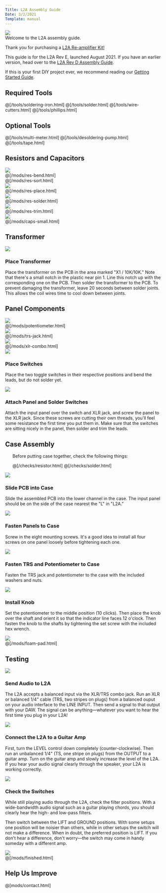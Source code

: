 ```yaml
---
Title: L2A Assembly Guide
Date: 3/2/2021
Template: manual
---
```


<div>
  <div class="step-image">
    <a href="https://www.diyrecordingequipment.com/products/l2a">
             <img src="https://cdn.shopify.com/s/files/1/0698/2265/products/L2ARevEThreeQuarter_medium.jpg?v=1626363591" />  	
    </a>
  </div>
  <div class="step-header">Welcome to the L2A assembly guide.</div>
  <div class="step-description">
      <p>Thank you for purchasing a <a href="https://www.diyrecordingequipment.com/products/l2a">L2A Re-amplifier Kit!</a></p>
      <p>This guide is for the L2A Rev E, launched August 2021. If you have an earlier version, head over to the <a href="https://www.diyrecordingequipment.com/pages/l2a-manual">L2A Rev D Assembly Guide</a>.</p>
      <p>If this is your first DIY project ever, we recommend reading our <a href="http://www.diyrecordingequipment.com/pages/getting-started">Getting Started Guide</a>.</p>
  </div>
</div>


<h2>Required Tools</h2>


@[/tools/soldering-iron.html]
@[/tools/solder.html]
@[/tools/wire-cutters.html]
@[/tools/phillips.html]

<h2>Optional Tools</h2>

@[/tools/multi-meter.html]
@[/tools/desoldering-pump.html]
@[/tools/tape.html]

<div id="assembly-guide-content">

<h2>Resistors and Capacitors</h2>

<div class="manual-step">
    <div class="step-image">
        <a href="%base_url%/assets/15ips/res-bend.jpg" target="_blank">
        <img src="%base_url%/assets/15ips/res-bend-600.jpg" />
        </a>
    </div>
    @[/mods/res-bend.html]
</div>

<div class="manual-step">
	@[/mods/res-sort.html]
</div>

<div class="manual-step">
    <div class="step-image">
        <a href="%base_url%/assets/l2a/res-place.jpg" target="_blank">
        <img src="%base_url%/assets/l2a/res-place-600.jpg" />
        </a>
    </div>
    @[/mods/res-place.html]
</div>

<div class="manual-step">
    <div class="step-image">
        <a href="%base_url%/assets/l2a/res-solder.jpg" target="_blank">
        <img src="%base_url%/assets/l2a/res-solder-600.jpg" />
        </a>
    </div>
    @[/mods/res-solder.html]
</div>

<div class="manual-step">
    <div class="step-image">
        <a href="%base_url%/assets/l2a/res-trim.jpg" target="_blank">
        <img src="%base_url%/assets/l2a/res-trim-600.jpg" />
        </a>
    </div>
    @[/mods/res-trim.html]
</div>

<div class="manual-step">
    <div class="step-image">
        <a href="%base_url%/assets/l2a/caps-small.jpg" target="_blank">
        <img src="%base_url%/assets/l2a/caps-small-600.jpg" />
        </a>
    </div>
    @[/mods/caps-small.html]
</div>

<h2>Transformer</h2>

<div class="manual-step">
    <div class="step-image">
        <a href="%base_url%/assets/l2a/trafo.jpg" target="_blank">
        <img src="%base_url%/assets/l2a/trafo-600.jpg" />
        </a>
    </div>
    <h3 class="step-header">Place Transformer</h3>
<div class="step-description">
        <p>Place the transformer on the PCB in the area marked "X1 / 10K/10K." Note that there's a small notch in the plastic near pin 1. Line this notch up with the corresponding one on the PCB. Then solder the transformer to the PCB. To prevent damaging the transformer, leave 20 seconds between solder joints. This allows the coil wires time to cool down between joints.</p>
</div>
</div>


<h2>Panel Components</h2>

<div class="manual-step">
    <div class="step-image">
        <a href="%base_url%/assets/l2a/pot.jpg" target="_blank">
        <img src="%base_url%/assets/l2a/pot-600.jpg" />
        </a>
    </div>
    @[/mods/potentiometer.html]
</div>

<div class="manual-step">
    <div class="step-image">
        <a href="%base_url%/assets/l2a/trs-jack.jpg" target="_blank">
        <img src="%base_url%/assets/l2a/trs-jack-600.jpg" />
        </a>
    </div>
    @[/mods/trs-jack.html]
</div>

<div class="manual-step">
    <div class="step-image">
        <a href="%base_url%/assets/l2a/combo.jpg" target="_blank">
        <img src="%base_url%/assets/l2a/combo-600.jpg" />
        </a>
    </div>
    @[/mods/xlr-combo.html]
</div>

<div class="manual-step">
    <div class="step-image">
        <a href="%base_url%/assets/l2a/switches.jpg" target="_blank">
        <img src="%base_url%/assets/l2a/switches-600.jpg" />
        </a>
    </div>
    <h3 class="step-header">Place Switches</h3>
<div class="step-description">
        <p>Place the two toggle switches in their respective positions and bend the leads, but do not solder yet.</p>
</div>
</div>

<div class="manual-step">
    <div class="step-image">
        <a href="%base_url%/assets/l2a/attach-panel.jpg" target="_blank">
        <img src="%base_url%/assets/l2a/attach-panel-600.jpg" />
        </a>
    </div>
    <h3 class="step-header">Attach Panel and Solder Switches</h3>
<div class="step-description">
        <p>Attach the input panel over the switch and XLR jack, and screw the panel to the XLR jack. Since these screws are cutting their own threads, you'll feel some resistance the first time you put them in. Make sure that the switches are sitting nicely in the panel, then solder and trim the leads.</p>
</div>
</div>

<h2>Case Assembly</h2>
<div class="manual-step">
<ul class="manual-checks">
<p>Before putting case together, check the following things:</p>
@[/checks/resistor.html] 
@[/checks/solder.html]
</ul>
</div>

<div class="manual-step">
    <div class="step-image">
        <a href="%base_url%/assets/l2a/slide-pcb.jpg" target="_blank">
        <img src="%base_url%/assets/l2a/slide-pcb-600.jpg" />
        </a>
    </div>
    <h3 class="step-header">Slide PCB into Case</h3>
<div class="step-description">
        <p>Slide the assembled PCB into the lower channel in the case. The input panel should be on the side of the case nearest the "L" in "L2A."</p>
</div>
</div>

<div class="manual-step">
    <div class="step-image">
        <a href="%base_url%/assets/l2a/fasten-panels.jpg" target="_blank">
        <img src="%base_url%/assets/l2a/fasten-panels-600.jpg" />
        </a>
    </div>
    <h3 class="step-header">Fasten Panels to Case</h3>
<div class="step-description">
        <p>Screw in the eight mounting screws. It's a good idea to install all four screws on one panel loosely before tightening each one.</p>
</div>
</div>

<div class="manual-step">
    <div class="step-image">
        <a href="%base_url%/assets/l2a/fasten-trs.jpg" target="_blank">
        <img src="%base_url%/assets/l2a/fasten-trs-600.jpg" />
        </a>
    </div>
    <h3 class="step-header">Fasten TRS and Potentiometer to Case</h3>
<div class="step-description">
        <p>Fasten the TRS jack and potentiometer to the case with the included washers and nuts.</p>
</div>
</div>

<div class="manual-step">
    <div class="step-image">
        <a href="%base_url%/assets/l2a/knob.jpg" target="_blank">
        <img src="%base_url%/assets/l2a/knob-600.jpg" />
        </a>
    </div>
    <h3 class="step-header">Install Knob</h3>
<div class="step-description">
        <p>Set the potentiometer to the middle position (10 clicks). Then place the knob over the shaft and orient it so that the indicator line faces 12 o'clock. Then fasten the knob to the shafts by tightening the set screw with the included hex wrench.</p>
</div>
</div>

<div class="manual-step">
    <div class="step-image">
        <a href="%base_url%/assets/l2a/foam.jpg" target="_blank">
        <img src="%base_url%/assets/l2a/foam-600.jpg" />
        </a>
    </div>
    @[/mods/foam-pad.html]
</div>


<h2>Testing</h2>

<div class="manual-step">
    <div class="step-image">
        <a href="%base_url%/assets/l2a/send-audio.jpg" target="_blank">
        <img src="%base_url%/assets/l2a/send-audio-600.jpg" />
        </a>
    </div>
    <h3 class="step-header">Send Audio to L2A</h3>
<div class="step-description">
        <p>The L2A accepts a balanced input via the XLR/TRS combo jack. Run an XLR or balanced 1/4" cable (TRS, two stripes on plugs) from a balanced ouput on your audio interface to the LINE INPUT. Then send a signal to that output with your DAW. The signal can be anything—whatever you want to hear the first time you plug in your L2A!</p>
</div>
</div>

<div class="manual-step">
    <div class="step-image">
        <a href="%base_url%/assets/l2a/l2a-to-amp.jpg" target="_blank">
        <img src="%base_url%/assets/l2a/l2a-to-amp-600.jpg" />
        </a>
    </div>
    <h3 class="step-header">Connect the L2A to a Guitar Amp</h3>
<div class="step-description">
        <p>First, turn the LEVEL control down completely (counter-clockwise). Then run an unbalanced 1/4" (TS, one stripe on plugs) from the OUTPUT to a guitar amp. Turn on the guitar amp and slowly increase the level of the L2A. If you hear your audio signal clearly through the speaker, your L2A is working correctly.</p>
</div>
</div>

<div class="manual-step">
    <div class="step-image">
        <a href="%base_url%/assets/l2a/check-switches.jpg" target="_blank">
        <img src="%base_url%/assets/l2a/check-switches-600.jpg" />
        </a>
    </div>
    <h3 class="step-header">Check the Switches</h3>
<div class="step-description">
        <p>While still playing audio through the L2A, check the filter positions. With a wide-bandwidth audio signal such as a guitar playing chords, you should clearly hear the high- and low-pass filters.</p> 
        <p>Then switch between the LIFT and GROUND positions. With some setups one position will be noisier than others, while in other setups the switch will not make a difference. When in doubt, the preferred position is LIFT. If you don't hear a difference, don't worry—the switch may come in handy someday with a different amp.</p>
</div>
</div>

<div class="manual-step">
    <div class="step-image">
        <a href="%base_url%/assets/l2a/finished.jpg" target="_blank">
        <img src="%base_url%/assets/l2a/finished-600.jpg" />
        </a>
    </div>
    @[/mods/finished.html]
</div>

</div>

<div class="manual-step">
<h2>Help Us Improve</h2>
    <form action="https://formsubmit.co/support@diyrecordingequipment.com" method="POST" id="form-contact">
      <input type="hidden" name="_subject" value="%meta.title% Feedback">
    @[mods/contact.html]   
    </form>
</div>